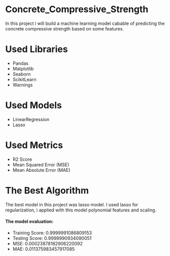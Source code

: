 # Concrete_Compressive_Strength
In this project i will build a machine learning model cabable of predicting the concrete compressive strength based on some features.
# Used Libraries
- Pandas
- Matplotlib
- Seaborn
- ScikitLearn
- Warnings
# Used Models
- LinearRegression
- Lasso
# Used Metrics
- R2 Score
- Mean Squared Error (MSE)
- Mean Absolute Error (MAE)
# The Best Algorithm
The best model in this project was lasso model. I used lasso for regularization, i applied with this model polynomial features and scaling.
#### The model evaluation:
- Training Score:  0.9999991086809153
- Testing Score:  0.9999990934090051
- MSE: 0.00023878182906220092
- MAE: 0.011375983457917085
